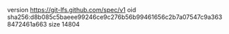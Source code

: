 version https://git-lfs.github.com/spec/v1
oid sha256:d8b085c5baeee99246ce9c276b56b99461656c2b7a07547c9a3638472461a663
size 14804
